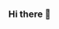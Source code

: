 ### Hi there 👋

<!--
**DeborshiLahiri/DeborshiLahiri** is a ✨ _special_ ✨ repository because its `README.md` (this file) appears on your GitHub profile.

Here are some ideas to get you started:

- 🔭 I’m currently working on AI/ML
- 🌱 I’m currently learning AI/ML and web dev
- 👯 I’m looking to collaborate on anything really
- 🤔 I’m looking for help with none at the moment
- 💬 Ask me about, if it has to be then it should be something interesting not related to coding
- 📫 How to reach me: mail me at raribarandrodeep@gmail.com
- 😄 Pronouns: As if i will say
- ⚡ Fun fact: I have a youtube channel, its called RandomMemeWorks, please subscribe
-->
